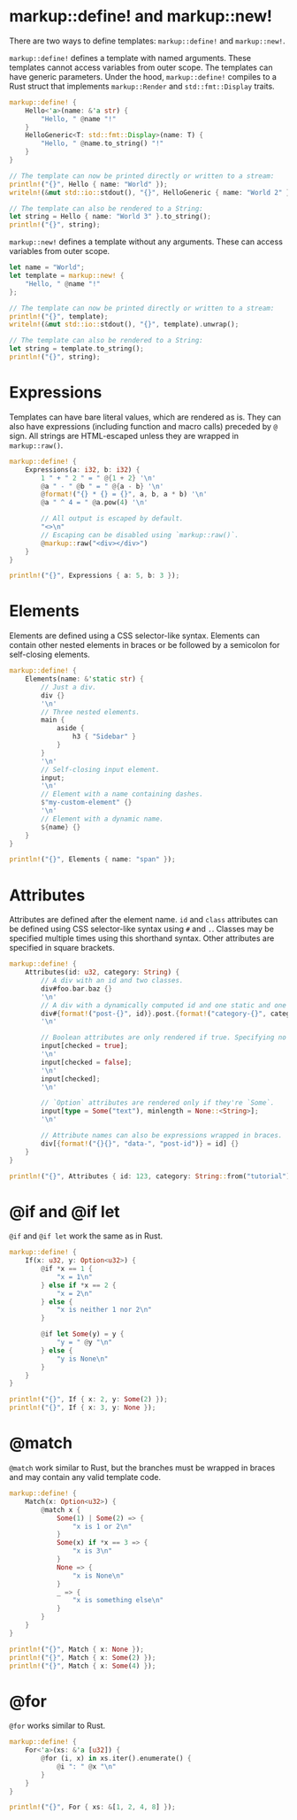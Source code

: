 # markup::define! and markup::new!

There are two ways to define templates: `markup::define!` and `markup::new!`.

`markup::define!` defines a template with named arguments. These templates cannot access variables from outer scope. The templates can have generic parameters. Under the hood, `markup::define!` compiles to a Rust struct that implements `markup::Render` and `std::fmt::Display` traits.

```rust
markup::define! {
    Hello<'a>(name: &'a str) {
        "Hello, " @name "!"
    }
    HelloGeneric<T: std::fmt::Display>(name: T) {
        "Hello, " @name.to_string() "!"
    }
}

// The template can now be printed directly or written to a stream:
println!("{}", Hello { name: "World" });
writeln!(&mut std::io::stdout(), "{}", HelloGeneric { name: "World 2" }).unwrap();

// The template can also be rendered to a String:
let string = Hello { name: "World 3" }.to_string();
println!("{}", string);
```

`markup::new!` defines a template without any arguments. These can access variables from outer scope.

```rust
let name = "World";
let template = markup::new! {
    "Hello, " @name "!"
};

// The template can now be printed directly or written to a stream:
println!("{}", template);
writeln!(&mut std::io::stdout(), "{}", template).unwrap();

// The template can also be rendered to a String:
let string = template.to_string();
println!("{}", string);
```

# Expressions

Templates can have bare literal values, which are rendered as is. They can also have expressions (including function and macro calls) preceded by `@` sign. All strings are HTML-escaped unless they are wrapped in `markup::raw()`.

```rust
markup::define! {
    Expressions(a: i32, b: i32) {
        1 " + " 2 " = " @{1 + 2} '\n'
        @a " - " @b " = " @{a - b} '\n'
        @format!("{} * {} = {}", a, b, a * b) '\n'
        @a " ^ 4 = " @a.pow(4) '\n'

        // All output is escaped by default.
        "<>\n"
        // Escaping can be disabled using `markup::raw()`.
        @markup::raw("<div></div>")
    }
}

println!("{}", Expressions { a: 5, b: 3 });
```

# Elements

Elements are defined using a CSS selector-like syntax. Elements can contain other nested elements in braces or be followed by a semicolon for self-closing elements.

```rust
markup::define! {
    Elements(name: &'static str) {
        // Just a div.
        div {}
        '\n'
        // Three nested elements.
        main {
            aside {
                h3 { "Sidebar" }
            }
        }
        '\n'
        // Self-closing input element.
        input;
        '\n'
        // Element with a name containing dashes.
        $"my-custom-element" {}
        '\n'
        // Element with a dynamic name.
        ${name} {}
    }
}

println!("{}", Elements { name: "span" });
```

# Attributes

Attributes are defined after the element name. `id` and `class` attributes can be defined using CSS selector-like syntax using `#` and `.`. Classes may be specified multiple times using this shorthand syntax. Other attributes are specified in square brackets.

```rust
markup::define! {
    Attributes(id: u32, category: String) {
        // A div with an id and two classes.
        div#foo.bar.baz {}
        '\n'
        // A div with a dynamically computed id and one static and one dynamic class.
        div#{format!("post-{}", id)}.post.{format!("category-{}", category)} {}
        '\n'

        // Boolean attributes are only rendered if true. Specifying no value is the same as `true`.
        input[checked = true];
        '\n'
        input[checked = false];
        '\n'
        input[checked];
        '\n'

        // `Option` attributes are rendered only if they're `Some`.
        input[type = Some("text"), minlength = None::<String>];
        '\n'

        // Attribute names can also be expressions wrapped in braces.
        div[{format!("{}{}", "data-", "post-id")} = id] {}
    }
}

println!("{}", Attributes { id: 123, category: String::from("tutorial") });
```

# @if and @if let

`@if` and `@if let` work the same as in Rust.

```rust
markup::define! {
    If(x: u32, y: Option<u32>) {
        @if *x == 1 {
            "x = 1\n"
        } else if *x == 2 {
            "x = 2\n"
        } else {
            "x is neither 1 nor 2\n"
        }

        @if let Some(y) = y {
            "y = " @y "\n"
        } else {
            "y is None\n"
        }
    }
}

println!("{}", If { x: 2, y: Some(2) });
println!("{}", If { x: 3, y: None });
```

# @match

`@match` work similar to Rust, but the branches must be wrapped in braces and may contain any valid template code.

```rust
markup::define! {
    Match(x: Option<u32>) {
        @match x {
            Some(1) | Some(2) => {
                "x is 1 or 2\n"
            }
            Some(x) if *x == 3 => {
                "x is 3\n"
            }
            None => {
                "x is None\n"
            }
            _ => {
                "x is something else\n"
            }
        }
    }
}

println!("{}", Match { x: None });
println!("{}", Match { x: Some(2) });
println!("{}", Match { x: Some(4) });
```

# @for

`@for` works similar to Rust.

```rust
markup::define! {
    For<'a>(xs: &'a [u32]) {
        @for (i, x) in xs.iter().enumerate() {
            @i ": " @x "\n"
        }
    }
}

println!("{}", For { xs: &[1, 2, 4, 8] });
```
